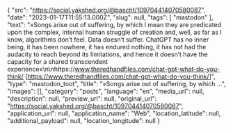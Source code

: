{
  "src": "https://social.yakshed.org/@bascht/109704414070580087",
  "date": "2023-01-17T11:55:13.000Z",
  "slug": null,
  "tags": [
    "mastodon"
  ],
  "text": "»Songs arise out of suffering, by which I mean they are predicated upon the complex, internal human struggle of creation and, well, as far as I know, algorithms don’t feel. Data doesn’t suffer. ChatGPT has no inner being, it has been nowhere, it has endured nothing, it has not had the audacity to reach beyond its limitations, and hence it doesn’t have the capacity for a shared transcendent experience«\n\nhttps://www.theredhandfiles.com/chat-gpt-what-do-you-think/ [https://www.theredhandfiles.com/chat-gpt-what-do-you-think/]",
  "type": "mastodon_toot",
  "title": "»Songs arise out of suffering, by which …",
  "images": [],
  "category": "posts",
  "language": "en",
  "media_url": null,
  "description": null,
  "preview_url": null,
  "original_url": "https://social.yakshed.org/@bascht/109704414070580087",
  "application_url": null,
  "application_name": "Web",
  "location_latitude": null,
  "additional_payload": null,
  "location_longitude": null
}